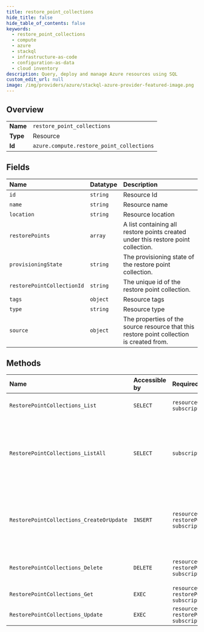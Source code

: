 ```yaml
---
title: restore_point_collections
hide_title: false
hide_table_of_contents: false
keywords:
  - restore_point_collections
  - compute
  - azure    
  - stackql
  - infrastructure-as-code
  - configuration-as-data
  - cloud inventory
description: Query, deploy and manage Azure resources using SQL
custom_edit_url: null
image: /img/providers/azure/stackql-azure-provider-featured-image.png
---
```

  
    

## Overview
<table><tbody>
<tr><td><b>Name</b></td><td><code>restore_point_collections</code></td></tr>
<tr><td><b>Type</b></td><td>Resource</td></tr>
<tr><td><b>Id</b></td><td><code>azure.compute.restore_point_collections</code></td></tr>
</tbody></table>

## Fields
| Name | Datatype | Description |
|:-----|:---------|:------------|
| `id` | `string` | Resource Id |
| `name` | `string` | Resource name |
| `location` | `string` | Resource location |
| `restorePoints` | `array` | A list containing all restore points created under this restore point collection. |
| `provisioningState` | `string` | The provisioning state of the restore point collection. |
| `restorePointCollectionId` | `string` | The unique id of the restore point collection. |
| `tags` | `object` | Resource tags |
| `type` | `string` | Resource type |
| `source` | `object` | The properties of the source resource that this restore point collection is created from. |
## Methods
| Name | Accessible by | Required Params | Description |
|:-----|:--------------|:----------------|:------------|
| `RestorePointCollections_List` | `SELECT` | `resourceGroupName, subscriptionId` | Gets the list of restore point collections in a resource group. |
| `RestorePointCollections_ListAll` | `SELECT` | `subscriptionId` | Gets the list of restore point collections in the subscription. Use nextLink property in the response to get the next page of restore point collections. Do this till nextLink is not null to fetch all the restore point collections. |
| `RestorePointCollections_CreateOrUpdate` | `INSERT` | `resourceGroupName, restorePointCollectionName, subscriptionId` | The operation to create or update the restore point collection. Please refer to https://aka.ms/RestorePoints for more details. When updating a restore point collection, only tags may be modified. |
| `RestorePointCollections_Delete` | `DELETE` | `resourceGroupName, restorePointCollectionName, subscriptionId` | The operation to delete the restore point collection. This operation will also delete all the contained restore points. |
| `RestorePointCollections_Get` | `EXEC` | `resourceGroupName, restorePointCollectionName, subscriptionId` | The operation to get the restore point collection. |
| `RestorePointCollections_Update` | `EXEC` | `resourceGroupName, restorePointCollectionName, subscriptionId` | The operation to update the restore point collection. |
